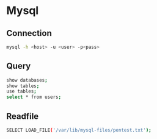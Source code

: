 # Mysql

## Connection

``` bash
mysql -h <host> -u <user> -p<pass>
```

## Query

``` bash
show databases;
show tables;
use tables;
select * from users;
```

## Readfile

``` bash
SELECT LOAD_FILE('/var/lib/mysql-files/pentest.txt');
```